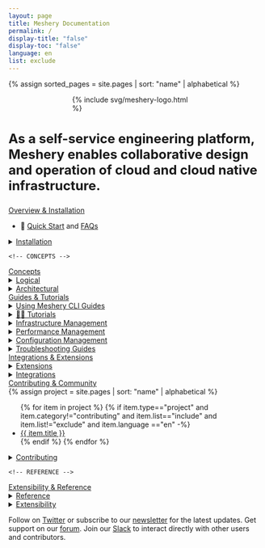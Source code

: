 ```yaml
---
layout: page
title: Meshery Documentation
permalink: /
display-title: "false"
display-toc: "false"
language: en
list: exclude
---
```


{% assign sorted_pages = site.pages | sort: "name" | alphabetical %}

<div style="display:grid; justify-items:center">
  <div style="align-self:center; margin-bottom:0px; margin-top:0px;padding-top:0px; padding-bottom:0px;width:clamp(170px, 50%, 800px);">
    {% include svg/meshery-logo.html %}
  </div>
  <h3 style="font-size:1.6rem">As a self-service engineering platform, Meshery enables collaborative design and operation of cloud and cloud native infrastructure.</h3>
</div>
<div class="flex flex-col--2 container">
  <!-- OVERVIEW -->
  <div class="section">
    <a href="{{ site.baseurl }}/installation">
        <div class="btn-primary">Overview & Installation</div>
    </a>
    <ul>
        <li>🚀 <a href="{{ site.baseurl }}/installation/quick-start">Quick Start</a> and <a href="{{ site.baseurl }}/project/faq">FAQs</a></li>
    </ul>
    <details>
      <summary>
        <p style="display:inline">
          <a href="{{ site.baseurl }}/installation/" class="text-black">Installation</a>
        </p>
      </summary>
      <ul class="section-title">
      {% assign sorted_installation = site.pages | where: "type","installation" %}
      {% for item in sorted_installation  %}
      {% if item.type=="installation" and item.list=="include" and item.language == "en" -%}
        <li><a href="{{ site.baseurl }}{{ item.url }}">{{ item.title }}</a>
        {% if item.abstract %}
          - {{ item.abstract }}
        {% endif %}
        </li>
        {% endif %}
      {% endfor %}
    </ul>
    </details>
  </div>

    <!-- CONCEPTS -->

  <div class="section">
    <a href="{{ site.baseurl }}/concepts">
        <div class="btn-primary">Concepts</div>
    </a>
    <details>
      <summary>
        <p style="display:inline">
          <a href="{{ site.baseurl }}/concepts/logical" class="text-black">Logical</a>
        </p>
      </summary>
      <ul class="section-title">
        {% assign sorted_concepts = site.pages | where: "type","concepts" %}
        {% for item in sorted_concepts %}
        {% if item.type=="concepts" and item.language=="en" -%}
          <li><a href="{{ site.baseurl }}{{ item.url }}">{{ item.title }}</a>
          {% if item.abstract != " " %}
         -  {{ item.abstract }}
          {% endif %}
          </li>
          {% endif %}
        {% endfor %}
      </ul>
    </details>
    <details>
      <summary>
        <p style="display:inline">
          <a href="{{ site.baseurl }}/concepts/architecture" class="text-black section-title">Architectural</a>
        </p>
      </summary>
      <ul>
        {% assign sorted_components = site.pages | where: "type","components" %}
        {% for item in sorted_components %}
        {% if item.type=="components" and item.language=="en" -%}
          <li><a href="{{ site.baseurl }}{{ item.url }}">{{ item.title }}</a>
            {% if item.abstract != " " %}
            - {{ item.abstract }}
            {% endif %}
          </li>
        {% endif %}
        {% endfor %}
      </ul>
    </details>
  </div>
</div>

<div class="flex flex-col--2 container">

<!-- GUIDES -->
  <div class="section">
    <a href="{{ site.baseurl }}/guides">
        <div class="btn-primary">Guides & Tutorials</div>
    </a>
    <details>
      <summary>
        <p style="display:inline">
          <a href="{{ site.baseurl }}/guides/mesheryctl/" class="text-black">Using Meshery CLI Guides</a>
        </p>
      </summary>
      <ul class="section-title">
        {% assign sorted_mesheryctl = site.pages | where: "type","guides" %}
        {% for item in sorted_mesheryctl %}
        {% if item.type=="guides" and item.category=="mesheryctl" and item.language=="en" -%}
          <li><a href="{{ site.baseurl }}{{ item.url }}">{{ item.title }}</a>
          {% if item.abstract != " " %}
            - {{ item.abstract }}
          {% endif %}
          </li>
          {% endif %}
        {% endfor %}
      </ul>
    </details>
    <details>
      <summary>
        <p style="display:inline">
          <a href="{{ site.baseurl }}/guides/tutorials/" class="text-black">🧑‍🔬 Tutorials</a>
        </p>
      </summary>
      <ul class="section-title">
        {% assign sorted_tutorials = site.pages | where: "type","guides" %}
        {% for item in sorted_tutorials %}
        {% if item.type=="guides" and item.category=="tutorials" and item.list=="include" and item.language=="en" -%}
          <li><a href="{{ site.baseurl }}{{ item.url }}">{{ item.title }}</a>
          {% if item.abstract != " " %}
            - {{ item.abstract }}
          {% endif %}
          </li>
          {% endif %}
        {% endfor %}
      </ul>
    </details>
    <details>
      <summary>
        <p style="display:inline">
          <a href="{{ site.baseurl }}/guides/infrastructure-management" class="text-black">Infrastructure Management</a>
        </p>
      </summary>
      <ul class="section-title">
       {% assign sorted_infrastructure = site.pages | where: "type","guides" %}
          {% for item in sorted_infrastructure %}
          {% if item.type=="guides" and item.category=="infrastructure" and item.language=="en" -%}
            <li><a href="{{ site.baseurl }}{{ item.url }}">{{ item.title }}</a>
            {% if item.abstract != " " %}
              -  {{ item.abstract }}
            {% endif %}
            </li>
            {% endif %}
          {% endfor %}
      </ul>
    </details>
        <details>
      <summary>
        <p style="display:inline">
          <a href="{{ site.baseurl }}/guides/performance-management" class="text-black">Performance Management</a>
        </p>
      </summary>
      <ul class="section-title">
        {% assign performance = site.pages | where: "type","guides" %}
          {% for item in performance %}
          {% if item.type=="guides" and item.category=="performance" and item.language=="en" -%}
            <li><a href="{{ site.baseurl }}{{ item.url }}">{{ item.title }}</a>
            {% if item.abstract != " " %}
              - {{ item.abstract }}
            {% endif %}
            </li>
            {% endif %}
          {% endfor %}
      </ul>
    </details>
      <details>
      <summary>
        <p style="display:inline">
          <a href="{{ site.baseurl }}/guides/infrastructure-management" class="text-black">Configuration Management</a>
        </p>
      </summary>
      <ul class="section-title">
        {% assign configuration = site.pages | where: "type","guides" %}
          {% for item in configuration %}
          {% if item.type=="guides" and item.category=="configuration" and item.language=="en" -%}
            <li><a href="{{ site.baseurl }}{{ item.url }}">{{ item.title }}</a>
            {% if item.abstract != " " %}
            -  {{ item.abstract }}
            {% endif %}
            </li>
            {% endif %}
          {% endfor %}
      </ul>
    </details>  
    <details>
      <summary>
        <p style="display:inline">
          <a href="{{ site.baseurl }}/guides/infrastructure-management" class="text-black">Troubleshooting Guides</a>
        </p>
      </summary>
      <ul class="section-title">
          {% assign troubleshooting = site.pages | where: "category","troubleshooting" %}
          {% for item in troubleshooting %}
          {% if item.type=="guides" and item.category=="troubleshooting" and item.language=="en" -%}
            <li><a href="{{ site.baseurl }}{{ item.url }}">{{ item.title }}</a>
            {% if item.abstract != " " %}
              -  {{ item.abstract }}
            {% endif %}
            </li>
            {% endif %}
          {% endfor %}
      </ul>
    </details>
  </div>

  <!-- Extensions -->
  <div class="section">
    <a href="{{ site.baseurl }}/extensions">
        <div class="btn-primary">Integrations & Extensions</div>
    </a>
        <details>
      <summary>
        <p style="display:inline">
          <a href="{{ site.baseurl }}/extensions" class="text-black">Extensions</a>
        </p>
      </summary>
      <ul class="section-title">
        {% assign sorted_extensions = site.pages | where: "type","extensions" %}
        {% for item in sorted_extensions %}
        {% if item.type=="extensions" and item.language=="en" -%}
          <li><a href="{{ site.baseurl }}{{ item.url }}">{{ item.title }}</a>
          {% if item.abstract != " " %}
            - {{ item.abstract }}
          {% endif %}
          </li>
          {% endif %}
        {% endfor %}
      </ul>
    </details>
    <details>
      <summary>
        <p style="display:inline">
          <a href="{{ site.baseurl }}/extensibility/integrations" class="text-black">Integrations</a>
        </p>
      </summary>
      <ul class="section-title">
        {% assign sorted_ints = site.models | sort: "name" | alphabetical %}
        <ul><li>
        See all <a href="{{site.baseurl}}/extensibility/integrations" >{{ sorted_ints | size }} integations</a></li></ul>
        {% for item in sorted_ints %}
        {% if item.type=="extensibility" and item.category=="integration" and item.language=="en" -%}
          <li><a href="{{ site.baseurl }}{{ item.url }}">{{ item.title }}</a>
          {% if item.abstract != " " %}
            - {{ item.abstract }}
          {% endif %}
          </li>
          {% endif %}
        {% endfor %}
      </ul>
    </details>
  </div>
   
</div>
<div class="flex flex-col--2 container">

<!-- Contributing & Community -->
  <div class="section">
    <a href="{{ site.baseurl }}/project">
        <div class="btn-primary">Contributing & Community</div>
    </a>
    {% assign project = site.pages | sort: "name" | alphabetical %}
    <ul>
      {% for item in project %}
      {% if item.type=="project" and item.category!="contributing" and item.list=="include" and  item.list!="exclude" and item.language =="en" -%}
        <li><a href="{{ site.baseurl }}{{ item.url }}">{{ item.title }}</a>
        </li>
        {% endif %}
      {% endfor %}
    </ul>
      <!-- CONTRIBUTING -->
    <details>
      <summary>
        <p style="display:inline">
          <a href="{{ site.baseurl }}/project/contributing" class="text-black">Contributing</a>
        </p>
      </summary>
      <ul class="section-title">
       {% assign contributing = site.pages | where: "category","contributing" %}
          {% for item in contributing %}
          {% if item.category=="contributing" and item.language=="en" -%}
            <li><a href="{{ site.baseurl }}{{ item.url }}">{{ item.title }}</a>
            {% if item.abstract != " " %}
              - {{ item.abstract }}
            {% endif %}
            </li>
            {% endif %}
          {% endfor %}
      </ul>
    </details>
  </div>

    <!-- REFERENCE -->

  <div class="section">
  <a href="{{ site.baseurl }}/reference">
        <div class="btn-primary">Extensibility & Reference</div>
    </a>
      <!-- Reference -->
      <details>
      <summary>
        <p style="display:inline">
          <a href="{{ site.baseurl }}/reference" class="text-black">Reference</a>
        </p>
      </summary>
      <ul class="section-title">
        {% assign general_ref = site.pages | where: "type", "Reference" | sort: "title" %}
        {% for item in general_ref %}
          {% if item.language == "en" and item.list != "exclude" %}
            <li>
              <a href="{{ site.baseurl }}{{ item.url }}">{{ item.title }}</a>
            </li>
          {% endif %}
        {% endfor %}
      </ul>
    </details>
      <!-- Extensibility -->
      <details>
      <summary>
        <p style="display:inline">
          <a href="{{ site.baseurl }}/extensibility" class="text-black">Extensibility</a>
        </p>
      </summary>
      <ul class="section-title">
        {% assign extensibility_pages = site.pages | where: "type", "Extensibility" %}
        {% for item in extensibility_pages %}
          {% if item.list != "exclude" and item.language == "en" %}
            <li>
              <a href="{{ site.baseurl }}{{ item.url }}">{{ item.title }}</a>
              {% if item.abstract != " " %}
                - {{ item.abstract }}
              {% endif %}
            </li>
          {% endif %}
        {% endfor %}
      </ul>
    </details>
    </div>

</div>

<p width="100%">Follow on <a href="https://twitter.com/mesheryio">Twitter</a> or subscribe to our <a href="https://meshery.io/subscribe">newsletter</a> for the latest updates. Get support on our <a href="https://meshery.io/community#discussion-forums">forum</a>. Join our <a href="https://slack.meshery.io">Slack</a> to interact directly with other users and contributors.</p>
